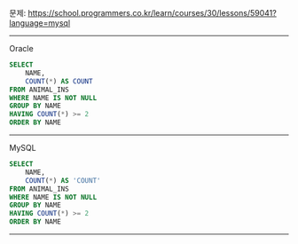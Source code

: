 문제: https://school.programmers.co.kr/learn/courses/30/lessons/59041?language=mysql

---

Oracle

```SQL
SELECT 
    NAME, 
    COUNT(*) AS COUNT
FROM ANIMAL_INS
WHERE NAME IS NOT NULL
GROUP BY NAME
HAVING COUNT(*) >= 2
ORDER BY NAME
```

---

MySQL

```SQL
SELECT 
    NAME, 
    COUNT(*) AS 'COUNT'
FROM ANIMAL_INS
WHERE NAME IS NOT NULL
GROUP BY NAME
HAVING COUNT(*) >= 2
ORDER BY NAME
```

---

